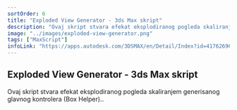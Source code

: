 ```yaml
---
sortOrder: 6
title: "Exploded View Generator - 3ds Max skript"
description: "Ovaj skript stvara efekat eksplodiranog pogleda skaliranjem generisanog glavnog kontrolera (Box Helper)."
image: "../images/exploded-view-generator.png"
tags: ["MaxScript"]
infoLink: "https://apps.autodesk.com/3DSMAX/en/Detail/Index?id=4176269679777132711&appLang=en&os=Win32_64"
---
```


## Exploded View Generator - 3ds Max skript

Ovaj skript stvara efekat eksplodiranog pogleda skaliranjem generisanog glavnog kontrolera (Box Helper)..
